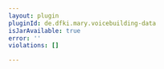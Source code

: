 ```yaml
---
layout: plugin
pluginId: de.dfki.mary.voicebuilding-data
isJarAvailable: true
error: ''
violations: []

---
```

